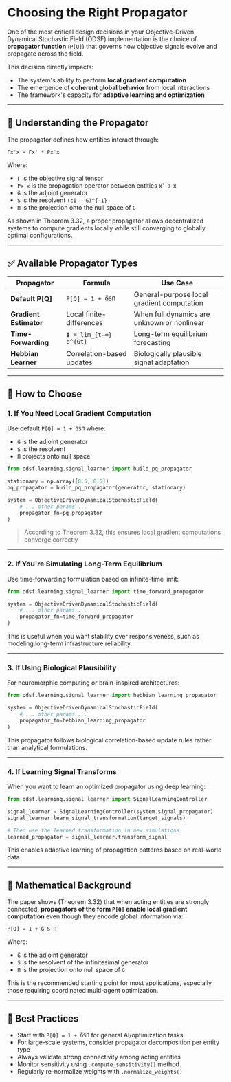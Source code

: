 # Choosing the Right Propagator

One of the most critical design decisions in your Objective-Driven Dynamical Stochastic Field (ODSF) implementation is the choice of **propagator function** (`P[Q]`) that governs how objective signals evolve and propagate across the field.

This decision directly impacts:
- The system's ability to perform **local gradient computation**
- The emergence of **coherent global behavior** from local interactions
- The framework's capacity for **adaptive learning and optimization**

---

## 🧠 Understanding the Propagator

The propagator defines how entities interact through:

```
Γx'x = Γx' * Px'x
```

Where:
- `Γ` is the objective signal tensor
- `Px'x` is the propagation operator between entities x' → x
- `G̃` is the adjoint generator
- `S` is the resolvent `(εI - G)^{-1}`
- `Π` is the projection onto the null space of `G`

As shown in Theorem 3.32, a proper propagator allows decentralized systems to compute gradients locally while still converging to globally optimal configurations.

---

## ✅ Available Propagator Types

| Propagator | Formula | Use Case |
|-----------|--------|----------|
| **Default P[Q]** | `P[Q] = 1 + G̃SΠ` | General-purpose local gradient computation |
| **Gradient Estimator** | Local finite-differences | When full dynamics are unknown or nonlinear |
| **Time-Forwarding** | `Φ = lim_{t→∞} e^{Gt}` | Long-term equilibrium forecasting |
| **Hebbian Learner** | Correlation-based updates | Biologically plausible signal adaptation |

---

## 🎯 How to Choose

### 1. If You Need **Local Gradient Computation**
Use default `P[Q] = 1 + G̃SΠ` where:
- `G̃` is the adjoint generator
- `S` is the resolvent
- `Π` projects onto null space

```python
from odsf.learning.signal_learner import build_pq_propagator

stationary = np.array([0.5, 0.5])
pq_propagator = build_pq_propagator(generator, stationary)

system = ObjectiveDrivenDynamicalStochasticField(
    # ... other params ...
    propagator_fn=pq_propagator
)
```

> According to Theorem 3.32, this ensures local gradient computations converge correctly

---

### 2. If You're Simulating **Long-Term Equilibrium**
Use time-forwarding formulation based on infinite-time limit:

```python
from odsf.learning.signal_learner import time_forward_propagator

system = ObjectiveDrivenDynamicalStochasticField(
    # ... other params ...
    propagator_fn=time_forward_propagator
)
```

This is useful when you want stability over responsiveness, such as modeling long-term infrastructure reliability.

---

### 3. If Using **Biological Plausibility**
For neuromorphic computing or brain-inspired architectures:

```python
from odsf.learning.signal_learner import hebbian_learning_propagator

system = ObjectiveDrivenDynamicalStochasticField(
    # ... other params ...
    propagator_fn=hebbian_learning_propagator
)
```

This propagator follows biological correlation-based update rules rather than analytical formulations.

---

### 4. If Learning Signal Transforms
When you want to learn an optimized propagator using deep learning:

```python
from odsf.learning.signal_learner import SignalLearningController

signal_learner = SignalLearningController(system.signal_propagator)
signal_learner.learn_signal_transformation(target_signals)

# Then use the learned transformation in new simulations
learned_propagator = signal_learner.transform_signal
```

This enables adaptive learning of propagation patterns based on real-world data.

---

## 🔁 Mathematical Background

The paper shows (Theorem 3.32) that when acting entities are strongly connected, **propagators of the form `P[Q]` enable local gradient computation** even though they encode global information via:

```
P[Q] = 1 + G̃ S Π
```

Where:
- `G̃` is the adjoint generator
- `S` is the resolvent of the infinitesimal generator
- `Π` is the projection onto null space of `G`

This is the recommended starting point for most applications, especially those requiring coordinated multi-agent optimization.

---

## 📌 Best Practices

- Start with `P[Q] = 1 + G̃SΠ` for general AI/optimization tasks
- For large-scale systems, consider propagator decomposition per entity type
- Always validate strong connectivity among acting entities
- Monitor sensitivity using `.compute_sensitivity()` method
- Regularly re-normalize weights with `.normalize_weights()`


